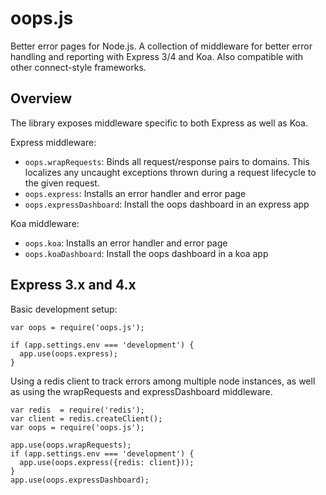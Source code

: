 # oops.js

Better error pages for Node.js. A collection of middleware for better error
handling and reporting with Express 3/4 and Koa. Also compatible with other
connect-style frameworks.

## Overview

The library exposes middleware specific to both Express as well as Koa.

Express middleware:

* `oops.wrapRequests`: Binds all request/response pairs to domains. This
  localizes any uncaught exceptions thrown during a request lifecycle to the
  given request.
* `oops.express`: Installs an error handler and error page
* `oops.expressDashboard`: Install the oops dashboard in an express app

Koa middleware:

* `oops.koa`: Installs an error handler and error page
* `oops.koaDashboard`: Install the oops dashboard in a koa app

## Express 3.x and 4.x

Basic development setup:

```
var oops = require('oops.js');

if (app.settings.env === 'development') {
  app.use(oops.express);
}
```

Using a redis client to track errors among multiple node instances, as well
as using the wrapRequests and expressDashboard middleware.

```
var redis  = require('redis');
var client = redis.createClient();
var oops = require('oops.js');

app.use(oops.wrapRequests);
if (app.settings.env === 'development') {
  app.use(oops.express({redis: client}));
}
app.use(oops.expressDashboard);
```
